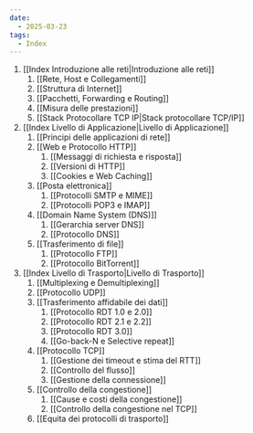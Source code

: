 ```yaml
---
date:
  - 2025-03-23
tags:
  - Index
---
```


1. [[Index Introduzione alle reti|Introduzione alle reti]]
	1. [[Rete, Host e Collegamenti]]
	2. [[Struttura di Internet]]
	3. [[Pacchetti, Forwarding e Routing]]
	4. [[Misura delle prestazioni]]
	5. [[Stack Protocollare TCP IP|Stack protocollare TCP/IP]]
2. [[Index Livello di Applicazione|Livello di Applicazione]]
	1. [[Principi delle applicazioni di rete]]
	2. [[Web e Protocollo HTTP]]
		1. [[Messaggi di richiesta e risposta]]
		2. [[Versioni di HTTP]]
		3. [[Cookies e Web Caching]]
	3. [[Posta elettronica]]
		1. [[Protocolli SMTP e MIME]]
		2. [[Protocolli POP3 e IMAP]]
	4. [[Domain Name System (DNS)]]
		1. [[Gerarchia server DNS]]
		2. [[Protocollo DNS]]
	5. [[Trasferimento di file]]
		1. [[Protocollo FTP]]
		2. [[Protocollo BitTorrent]]
3. [[Index Livello di Trasporto|Livello di Trasporto]]
	1. [[Multiplexing e Demultiplexing]]
	2. [[Protocollo UDP]]
	3. [[Trasferimento affidabile dei dati]]
		1. [[Protocollo RDT 1.0 e 2.0]]
		2. [[Protocollo RDT 2.1 e 2.2]]
		3. [[Protocollo RDT 3.0]]
		4. [[Go-back-N e Selective repeat]]
	4. [[Protocollo TCP]]
		1. [[Gestione dei timeout e stima del RTT]]
		2. [[Controllo del flusso]]
		3. [[Gestione della connessione]]
	5. [[Controllo della congestione]]
		1. [[Cause e costi della congestione]]
		2. [[Controllo della congestione nel TCP]]
	6. [[Equita dei protocolli di trasporto]]